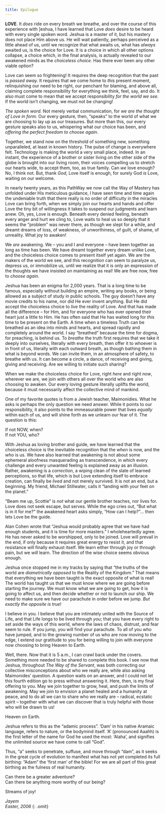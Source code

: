```yaml
---
title: Epilogue
---
```


__LOVE__. It *does* ride on every breath we breathe, and over the course of
this experience with ]eshua, I have learned that Love *does* desire to be
heard with every single spoken word. Jeshua is a master of it, but his
mastery does not place Him above us. He will wait patiently, perhaps
perceived as a little ahead of us, until we recognize that what awaits
us, what has *always* awaited us, is the choice for Love. It is a choice
in which all other options collapse, a choice which, in the final
analysis, is actually revealed to our awakened minds as the *choiceless
choice.* Has there ever been any other viable option?

Love can seem so frightening! It requires the deep recognition that the
past is *passed away.* It requires that we come home to *this* present
moment, relinquishing our need to be right, our penchant for blaming,
and above all, claiming complete responsibility for everything we think,
feel, say, and do. It also must come to mean that we accept
responsibility *for the world we see.* If the world isn’t changing, we
must not be changing!

*The spoken word.* Not merely verbal communication, for *we are the thought
of Love in form.* Our every gesture, then, “speaks” to the world of what
we are choosing to lay up as our treasures. But more than this, our
every gesture speaks also to us, whispering what our choice has been,
and *offering the perfect freedom to choose again*.

Together, we stand now on the threshold of something new, something
unparalleled, at least in known history. The pulse of change is
everywhere felt. Technology is making the world
a very small place, indeed. In an instant, the experience of a brother
or sister living on the other side of the globe is brought into our
living room, their voices compelling us to stretch our hearts wide, to
accept them, too, as true family. Can *we* love enough? No, I think not.
But, thank *God*, Love itself is enough, for surely God *is* Love, waiting
on our welcome.

In nearly twenty years, as this PathWay we now call the Way of Mastery
has unfolded under His meticulous guidance, I have seen time and time
again the undeniable truth that there really is no order of difficulty
in the miracles Love can bring forth, when we simply join our hearts and
hands and offer Love the tiny bit of willingness it takes to suspend our
judgments and learn anew. Oh, yes, Love is enough. Beneath every denied
feeling, beneath every anger and hurt we cling to, Love waits to heal us
so deeply that it seems the “problem” was never there, as though we
slept for a while, and dreamt dreams of loss, of weakness, of
unworthiness, of guilt, of shame, of unreality. What joy to awaken!

We *are* awakening. We – you and I and everyone – have been together as
long as time has been. We have dreamt together every dream unlike Love,
and the choiceless choice comes to present itself yet again. We are the
makers of the world we see, and this recognition can seem to paralyze
us, depress us, or immobilize us, until we realize that it is only an
expression of the thoughts we have insisted on maintaining as real! We
are free now, free to *choose again*.

Jeshua has been an enigma for 2,000 years. That is a long time to be
famous, especially without building an empire, writing any books, or
being allowed as a subject of study in public schools. The guy doesn’t
have any movie credits to his name, nor did He ever invent anything. But
He did accept the choiceless choice to *live* the reality of Love. And
that has made all the difference – for Him, and for everyone who has
ever opened their heart just a little to Him. He has often said that He
has waited long for *this* time to be present on the Earth. A time when a
timeless Truth can be breathed as an idea into minds and hearts, and
spread rapidly and completely around the world. I say “breathed” because
the time for dogma, for preaching, is behind us. To *breathe* the truth
first requires that we take it deeply into ourselves, literally with
every breath, then offer it to whoever is in front of us, literally with
each outward breath, as though bathing them in what is beyond words. We
can invite them, in an atmosphere of safety, to breathe with us. It can
become a circle, a dance, of receiving and giving, giving and receiving.
Are we willing to initiate such sharing?

When we make the choiceless choice for Love, right *here* and right *now*,
wherever we are, we join with others all over the world who are also
choosing to awaken. Our every loving gesture literally uplifts the
world, because it must necessarily affect the collective mind of
mankind.

One of my favorite quotes is from a Jewish teacher, Maimonidies. What he
asks is perhaps the only question we need answer. While it points to our
responsibility, it also points to the immeasurable power that lives
*equally* within each of us, and will shine forth as we unlearn our fear
of it. The question is this:

<p markdown="1" class="omit center indent">If not NOW, when?<br/>
If not YOU, who?</p>

With Jeshua as loving brother and guide, we have learned that the
choiceless choice is the inevitable recognition that the *when* is now,
and the *who* is us. We have also learned that awakening is not about some
ephemeral aloofness masquerading as transcendence, in which every
challenge and every unwanted feeling is explained away as an illusion.
Rather, awakening is a *correction*, a wiping clean of the slate of
learned perceptions, so that life, which is but Love extending itself to
embrace creation, can finally be *lived* and not merely survived. It is
not an end, but a beginning. My friend, Michael Stillwater, calls it
“landing with your feet on the planet.”

“Beam me up, Scottie” is *not* what our gentle brother teaches, nor lives
for. Love does not seek escape, but serves. While the ego cries out,
“But what is in it for me?” the awakened heart asks simply, “How can I
help?”&hellip; then lets Love be the guide.

Alan Cohen wrote that “Jeshua would probably agree that we have had
enough students, and it is time for more masters.” I wholeheartedly
agree. He has never asked to be worshipped, only to be joined. Love will
prevail in the end, if only because it requires great energy to resist
it, and that resistance will finally exhaust itself. We learn either
through joy or through pain, but we *will* learn. The direction of the
wise choice seems obvious enough.

Jeshua once stopped me in my tracks by saying that “the truths of the
world are *diametrically opposed* to the Reality of the Kingdom.” That
means that everything we have been taught is the exact opposite of what
is real! The world has taught us that we must know where we are going
before starting the journey. We must know what we are going to get, how
it is going to affect us, and then decide whether or not to launch our
ship. We need to make sure we have our parachute in order before we
jump. *But exactly the opposite is true*!

I believe in you. I believe that you are intimately united with the
Source of Life, and that Life longs to be lived through *you*; that you
have every right to set aside the ways of this world, where the laws of
chaos, distrust, and fear seem to rule. If you jump, you will find your
parachute. To all of you who have jumped, and to the growing number of
us who are now moving to the edge, I extend our gratitude to you for
being willing to join with everyone now choosing to bring Heaven to
Earth.

Well, there. Now that it is 5 a.m., I can crawl back under the covers.
Something more needed to be shared to complete this book. I see now that
Jeshua, throughout *The Way of the Servant*, was both correcting our
collective misconceptions about who we really are, while also asking
Maimonides’ question. A question waits on an answer, and I could not let
this fourth edition go to press without answering it. Here, then, is my
final offering to you. May we join together to grow, heal, and push the
limits of awakening. May we join to envision a planet healed and a
humanity at peace, and to do all we can to share who we really are –
radical, ecstatic spirit – together with what we can discover that is
truly helpful with those who will be drawn to us!

<p markdown="1" class="quote">Heaven on Earth.</p>

Jeshua refers to this as the “adamic process”. ‘Dam’ in his native
Aramaic language, refers to nature, or the bodymind itself. ‘A’
(pronounced Aaahh) is the first letter of the name for God he used the
most: ‘Alaha’, and signifies the unlimited source we have come to call
“God”.

Thus, “a” seeks to penetrate, suffuse, and move through “dam”, as it
seeks in the great cycle of evolution to manifest what has not yet
completed its full birthing: “Adam” the ‘first man’ of the bible! For we
are all part of this great birthing as the fulness of real humanity.

<p markdown="1" class="quote">Can there be a greater adventure? <br/>
Can there be anything more worthy of our being?</p>

Streams of joy!

*Jayem<br/>
Easter, 2006*
{: .omit}

